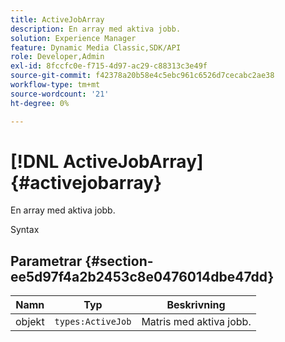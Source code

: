 ```yaml
---
title: ActiveJobArray
description: En array med aktiva jobb.
solution: Experience Manager
feature: Dynamic Media Classic,SDK/API
role: Developer,Admin
exl-id: 8fccfc0e-f715-4d97-ac29-c88313c3e49f
source-git-commit: f42378a20b58e4c5ebc961c6526d7cecabc2ae38
workflow-type: tm+mt
source-wordcount: '21'
ht-degree: 0%

---
```


# [!DNL ActiveJobArray]{#activejobarray}

En array med aktiva jobb.

Syntax

## Parametrar {#section-ee5d97f4a2b2453c8e0476014dbe47dd}

| Namn | Typ | Beskrivning |
|---|---|---|
| objekt | `types:ActiveJob` | Matris med aktiva jobb. |
